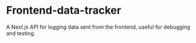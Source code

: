 # Frontend-data-tracker
A Next.js API for logging data sent from the frontend, useful for debugging and testing.
